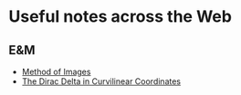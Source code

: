 # Useful notes across the Web

## E&M

* [Method of Images](http://www.pas.rochester.edu/~dmw/phy217/Lectures/Lect_15b.pdf)
* [The Dirac Delta in Curvilinear Coordinates](http://www.fen.bilkent.edu.tr/~ercelebi/mp03.pdf)

